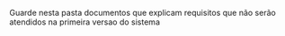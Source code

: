 Guarde nesta pasta documentos que explicam requisitos que não serão atendidos na primeira versao do sistema
